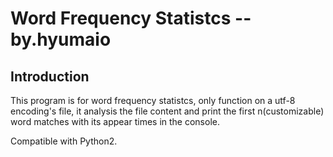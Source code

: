 # Word Frequency Statistcs -- by.hyumaio


## Introduction
This program is for word frequency statistcs, only function on a utf-8 encoding's file, it analysis the file
content and print the first n(customizable) word matches with its appear times in the console.

Compatible with Python2.